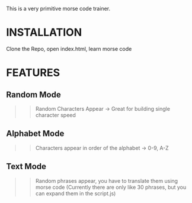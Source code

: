 This is a very primitive morse code trainer.


# INSTALLATION
Clone the Repo, open index.html, learn morse code

# FEATURES
## Random Mode
>> Random Characters Appear -> Great for building single character speed
## Alphabet Mode
>> Characters appear in order of the alphabet -> 0-9, A-Z
## Text Mode
>> Random phrases appear, you have to translate them using morse code (Currently there are only like 30 phrases, but you can expand them in the script.js)
